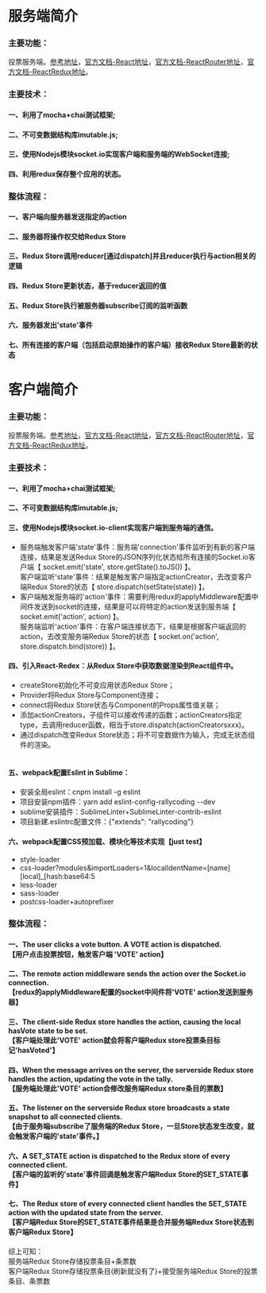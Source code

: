 # 服务端简介
### 主要功能：
投票服务端。[参考地址](http://teropa.info/blog/2015/09/10/full-stack-redux-tutorial.html)，[官方文档-React地址](https://reactjs.org/docs/hello-world.html)，[官方文档-ReactRouter地址](https://reacttraining.com/react-router/web/guides/philosophy)，[官方文档-ReactRedux地址](http://redux.js.org/)。
### 主要技术：
#### 一、利用了mocha+chai测试框架;
#### 二、不可变数据结构库imutable.js;
#### 三、使用Nodejs模块socket.io实现客户端和服务端的WebSocket连接;
#### 四、利用redux保存整个应用的状态。
### 整体流程：
#### 一、客户端向服务器发送指定的action
#### 二、服务器将操作权交给Redux Store
#### 三、Redux Store调用reducer[通过dispatch]并且reducer执行与action相关的逻辑
#### 四、Redux Store更新状态，基于reducer返回的值
#### 五、Redux Store执行被服务器subscribe订阅的监听函数
#### 六、服务器发出'state'事件
#### 七、所有连接的客户端（包括启动原始操作的客户端）接收Redux Store最新的状态

# 客户端简介
### 主要功能：
投票服务端。[参考地址](http://teropa.info/blog/2015/09/10/full-stack-redux-tutorial.html)，[官方文档-React地址](https://reactjs.org/docs/hello-world.html)，[官方文档-ReactRouter地址](https://reacttraining.com/react-router/web/guides/philosophy)，[官方文档-ReactRedux地址](http://redux.js.org/)。
### 主要技术：
#### 一、利用了mocha+chai测试框架;
#### 二、不可变数据结构库imutable.js;
#### 三、使用Nodejs模块socket.io-client实现客户端到服务端的通信。
- 服务端触发客户端'state'事件：服务端'connection'事件监听到有新的客户端连接，结果是发送Redux Store的JSON序列化状态给所有连接的Socket.io客户端【 socket.emit('state', store.getState().toJS()) 】。</br>客户端监听'state'事件：结果是触发客户端指定actionCreator，去改变客户端Redux Store的状态【 store.dispatch(setState(state)) 】。
- 客户端触发服务端的'action'事件：需要利用redux的applyMiddleware配置中间件发送到socket的连接，结果是可以将特定的action发送到服务端【 socket.emit('action', action) 】。</br>服务端监听'action'事件：在客户端连接状态下，结果是根据客户端返回的action，去改变服务端Redux Store的状态【 socket.on('action', store.dispatch.bind(store)) 】。

#### 四、引入React-Redex：从Redux Store中获取数据渲染到React组件中。
- createStore初始化不可变应用状态Redux Store；
- Provider将Redux Store与Component连接；
- connect将Redux Store状态与Component的Props属性值关联；
- 添加actionCreators，子组件可以接收传递的函数；actionCreators指定type，去调用reducer函数，相当于store.dispatch(actionCreatorsxxx)。
- 通过dispatch改变Redux Store状态；将不可变数据作为输入，完成无状态组件的渲染。</br></br>

#### 五、webpack配置Eslint in Sublime：
- 安装全局eslint：cnpm install -g eslint
- 项目安装npm插件：yarn add eslint-config-rallycoding  --dev
- sublime安装插件：SublimeLinter+SublimeLinter-contrib-eslint
- 项目新建.eslintrc配置文件：{"extends": "rallycoding"}

#### 六、webpack配置CSS预加载、模块化等技术实现【just test】
- style-loader
- css-loader?modules&importLoaders=1&localIdentName=[name][local]_[hash:base64:5
- less-loader
- sass-loader
- postcss-loader+autoprefixer

### 整体流程：
#### 一、The user clicks a vote button. A VOTE action is dispatched.</br>【用户点击投票按钮，触发客户端 'VOTE' action】
#### 二、The remote action middleware sends the action over the Socket.io connection.</br>【redux的applyMiddleware配置的socket中间件将'VOTE' action发送到服务器】
#### 三、The client-side Redux store handles the action, causing the local hasVote state to be set.</br>【客户端处理此'VOTE' action就会将客户端Redux store投票条目标记'hasVoted'】
#### 四、When the message arrives on the server, the serverside Redux store handles the action, updating the vote in the tally.</br>【服务端处理此'VOTE' action会修改服务端Redux store条目的票数】
#### 五、The listener on the serverside Redux store broadcasts a state snapshot to all connected clients.</br>【由于服务端subscribe了服务端的Redux Store，一旦Store状态发生改变，就会触发客户端的'state'事件。】
#### 六、A SET_STATE action is dispatched to the Redux store of every connected client.</br>【客户端的监听的'state'事件回调是触发客户端Redux Store的SET_STATE事件】
#### 七、The Redux store of every connected client handles the SET_STATE action with the updated state from the server.</br>【客户端Redux Store的SET_STATE事件结果是合并服务端Redux Store状态到客户端Redux Store】
综上可知：</br>
服务端Redux Store存储投票条目+条票数</br>
客户端Redux Store存储投票条目(刷新就没有了)+接受服务端Redux Store的投票条目、条票数</br>